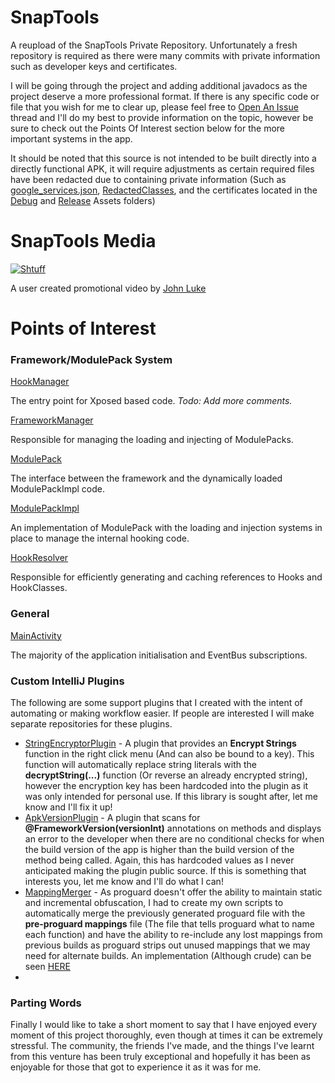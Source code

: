 # SnapTools
A reupload of the SnapTools Private Repository. Unfortunately a fresh repository is required as there were many commits with private information such as developer keys and certificates.

I will be going through the project and adding additional javadocs as the project deserve a more professional format. If there is any specific code or file that you wish for me to clear up, please feel free to [Open An Issue](https://github.com/Andrerm124/SnapTools_OpenSource/issues/new) thread and I'll do my best to provide information on the topic, however be sure to check out the Points Of Interest section below for the more important systems in the app.

It should be noted that this source is not intended to be built directly into a directly functional APK, it will require adjustments as certain required files have been redacted due to containing private information (Such as [google_services.json](https://github.com/Andrerm124/SnapTools_OpenSource/blob/master/app/google-services.json), [RedactedClasses](https://github.com/Andrerm124/SnapTools_OpenSource/tree/master/app/src/main/java/com/ljmu/andre/snaptools/RedactedClasses), and the certificates located in the [Debug](https://github.com/Andrerm124/SnapTools_OpenSource/tree/master/app/src/debug/assets) and [Release](https://github.com/Andrerm124/SnapTools_OpenSource/tree/master/app/src/release/assets) Assets folders)

# SnapTools Media
[![Shtuff](https://img.youtube.com/vi/mIkM8KTjoWs/0.jpg)](https://www.youtube.com/watch?v=mIkM8KTjoWs)

A user created promotional video by [John Luke](https://www.youtube.com/channel/UCVQavYHPmuzDu5eELNC3oWg)

# Points of Interest
### Framework/ModulePack System
[HookManager](https://github.com/Andrerm124/SnapTools_OpenSource/blob/master/app/src/main/java/com/ljmu/andre/snaptools/HookManager.java)

The entry point for Xposed based code. 
*Todo: Add more comments.*

[FrameworkManager](https://github.com/Andrerm124/SnapTools_OpenSource/blob/master/app/src/main/java/com/ljmu/andre/snaptools/Framework/FrameworkManager.java)

Responsible for managing the loading and injecting of ModulePacks.

[ModulePack](https://github.com/Andrerm124/SnapTools_OpenSource/blob/master/app/src/main/java/com/ljmu/andre/snaptools/Framework/ModulePack.java)

The interface between the framework and the dynamically loaded ModulePackImpl code.

[ModulePackImpl](https://github.com/Andrerm124/SnapTools_OpenSource/blob/master/app/src/pack/java/com/ljmu/andre/snaptools/ModulePack/ModulePackImpl.java)

An implementation of ModulePack with the loading and injection systems in place to manage the internal hooking code.

[HookResolver](https://github.com/Andrerm124/SnapTools_OpenSource/blob/master/app/src/pack/java/com/ljmu/andre/snaptools/ModulePack/HookResolver.java)

Responsible for efficiently generating and caching references to Hooks and HookClasses.

### General
[MainActivity](https://github.com/Andrerm124/SnapTools_OpenSource/blob/master/app/src/main/java/com/ljmu/andre/snaptools/MainActivity.java)

The majority of the application initialisation and EventBus subscriptions.

### Custom IntelliJ Plugins

The following are some support plugins that I created with the intent of automating or making workflow easier. If people are interested I will make separate repositories for these plugins.

- [StringEncryptorPlugin](https://github.com/Andrerm124/SnapTools_OpenSource/blob/master/StringEncryptorPlugin.jar) - A plugin that provides an **Encrypt Strings** function in the right click menu (And can also be bound to a key). This function will automatically replace string literals with the **decryptString(...)** function (Or reverse an already encrypted string), however the encryption key has been hardcoded into the plugin as it was only intended for personal use. If this library is sought after, let me know and I'll fix it up!
- [ApkVersionPlugin](https://github.com/Andrerm124/SnapTools_OpenSource/blob/master/ApkVersionPlugin.jar) - A plugin that scans for **@FrameworkVersion(versionInt)** annotations on methods and displays an error to the developer when there are no conditional checks for when the build version of the app is higher than the build version of the method being called. Again, this has hardcoded values as I never anticipated making the plugin public source. If this is something that interests you, let me know and I'll do what I can!
- [MappingMerger](https://github.com/Andrerm124/SnapTools_OpenSource/tree/master/app/mapping_merger) - As proguard doesn't offer the ability to maintain static and incremental obfuscation, I had to create my own scripts to automatically merge the previously generated proguard file with the **pre-proguard mappings** file (The file that tells proguard what to name each function) and have the ability to re-include any lost mappings from previous builds as proguard strips out unused mappings that we may need for alternate builds. An implementation (Although crude) can be seen [HERE](https://github.com/Andrerm124/SnapTools_OpenSource/blob/cfa45c5adec117f2b57977688450e909f29211ca/app/build.gradle#L187)
- 
### Parting Words

Finally I would like to take a short moment to say that I have enjoyed every moment of this project thoroughly, even though at times it can be extremely stressful. The community, the friends I've made, and the things I've learnt from this venture has been truly exceptional and hopefully it has been as enjoyable for those that got to experience it as it was for me.
